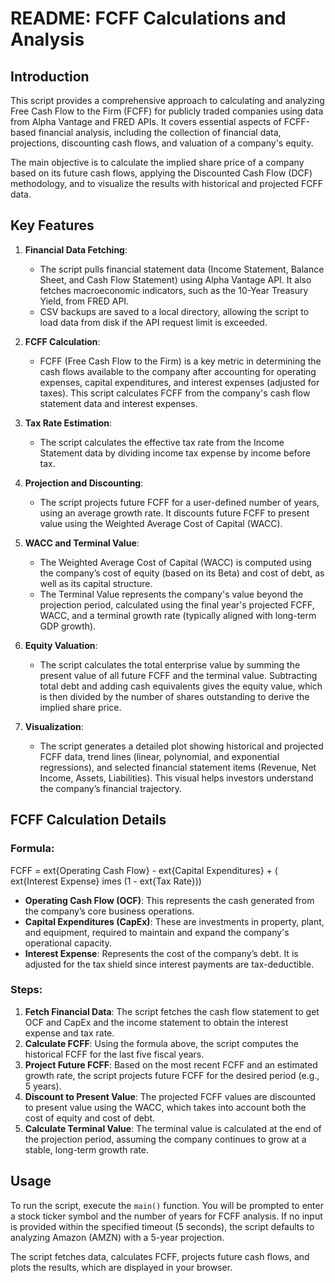 # README: FCFF Calculations and Analysis

## Introduction

This script provides a comprehensive approach to calculating and analyzing Free Cash Flow to the Firm (FCFF) for publicly traded companies using data from Alpha Vantage and FRED APIs. It covers essential aspects of FCFF-based financial analysis, including the collection of financial data, projections, discounting cash flows, and valuation of a company's equity.

The main objective is to calculate the implied share price of a company based on its future cash flows, applying the Discounted Cash Flow (DCF) methodology, and to visualize the results with historical and projected FCFF data.

## Key Features

1. **Financial Data Fetching**: 
   - The script pulls financial statement data (Income Statement, Balance Sheet, and Cash Flow Statement) using Alpha Vantage API. It also fetches macroeconomic indicators, such as the 10-Year Treasury Yield, from FRED API.
   - CSV backups are saved to a local directory, allowing the script to load data from disk if the API request limit is exceeded.

2. **FCFF Calculation**: 
   - FCFF (Free Cash Flow to the Firm) is a key metric in determining the cash flows available to the company after accounting for operating expenses, capital expenditures, and interest expenses (adjusted for taxes). This script calculates FCFF from the company's cash flow statement data and interest expenses.

3. **Tax Rate Estimation**:
   - The script calculates the effective tax rate from the Income Statement data by dividing income tax expense by income before tax.

4. **Projection and Discounting**:
   - The script projects future FCFF for a user-defined number of years, using an average growth rate. It discounts future FCFF to present value using the Weighted Average Cost of Capital (WACC).

5. **WACC and Terminal Value**:
   - The Weighted Average Cost of Capital (WACC) is computed using the company’s cost of equity (based on its Beta) and cost of debt, as well as its capital structure.
   - The Terminal Value represents the company's value beyond the projection period, calculated using the final year's projected FCFF, WACC, and a terminal growth rate (typically aligned with long-term GDP growth).

6. **Equity Valuation**:
   - The script calculates the total enterprise value by summing the present value of all future FCFF and the terminal value. Subtracting total debt and adding cash equivalents gives the equity value, which is then divided by the number of shares outstanding to derive the implied share price.

7. **Visualization**:
   - The script generates a detailed plot showing historical and projected FCFF data, trend lines (linear, polynomial, and exponential regressions), and selected financial statement items (Revenue, Net Income, Assets, Liabilities). This visual helps investors understand the company’s financial trajectory.

## FCFF Calculation Details

### Formula:
FCFF = 	ext{Operating Cash Flow} - 	ext{Capital Expenditures} + (	ext{Interest Expense} 	imes (1 - 	ext{Tax Rate}))

- **Operating Cash Flow (OCF)**: This represents the cash generated from the company’s core business operations.
- **Capital Expenditures (CapEx)**: These are investments in property, plant, and equipment, required to maintain and expand the company's operational capacity.
- **Interest Expense**: Represents the cost of the company’s debt. It is adjusted for the tax shield since interest payments are tax-deductible.

### Steps:
1. **Fetch Financial Data**: The script fetches the cash flow statement to get OCF and CapEx and the income statement to obtain the interest expense and tax rate.
2. **Calculate FCFF**: Using the formula above, the script computes the historical FCFF for the last five fiscal years.
3. **Project Future FCFF**: Based on the most recent FCFF and an estimated growth rate, the script projects future FCFF for the desired period (e.g., 5 years).
4. **Discount to Present Value**: The projected FCFF values are discounted to present value using the WACC, which takes into account both the cost of equity and cost of debt.
5. **Calculate Terminal Value**: The terminal value is calculated at the end of the projection period, assuming the company continues to grow at a stable, long-term growth rate.

## Usage

To run the script, execute the `main()` function. You will be prompted to enter a stock ticker symbol and the number of years for FCFF analysis. If no input is provided within the specified timeout (5 seconds), the script defaults to analyzing Amazon (AMZN) with a 5-year projection.

The script fetches data, calculates FCFF, projects future cash flows, and plots the results, which are displayed in your browser.
